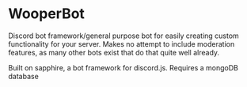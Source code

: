 # WooperBot

Discord bot framework/general purpose bot for easily creating custom functionality for your server. Makes no attempt to include moderation features, as many other bots exist that do that quite well already. 

Built on sapphire, a bot framework for discord.js. Requires a mongoDB database
